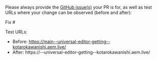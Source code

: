 Please always provide the [GitHub issue(s)](../issues) your PR is for, as well as test URLs where your change can be observed (before and after):

Fix #<gh-issue-id>

Test URLs:
- Before: https://main--universal-editor-getting--kotarokawanishi.aem.live/
- After: https://<branch>--universal-editor-getting--kotarokawanishi.aem.live/
